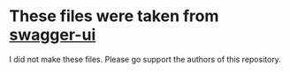 # These files were taken from [swagger-ui](https://github.com/swagger-api/swagger-ui/tree/master/dist)
I did not make these files. 
Please go support the authors of this repository.